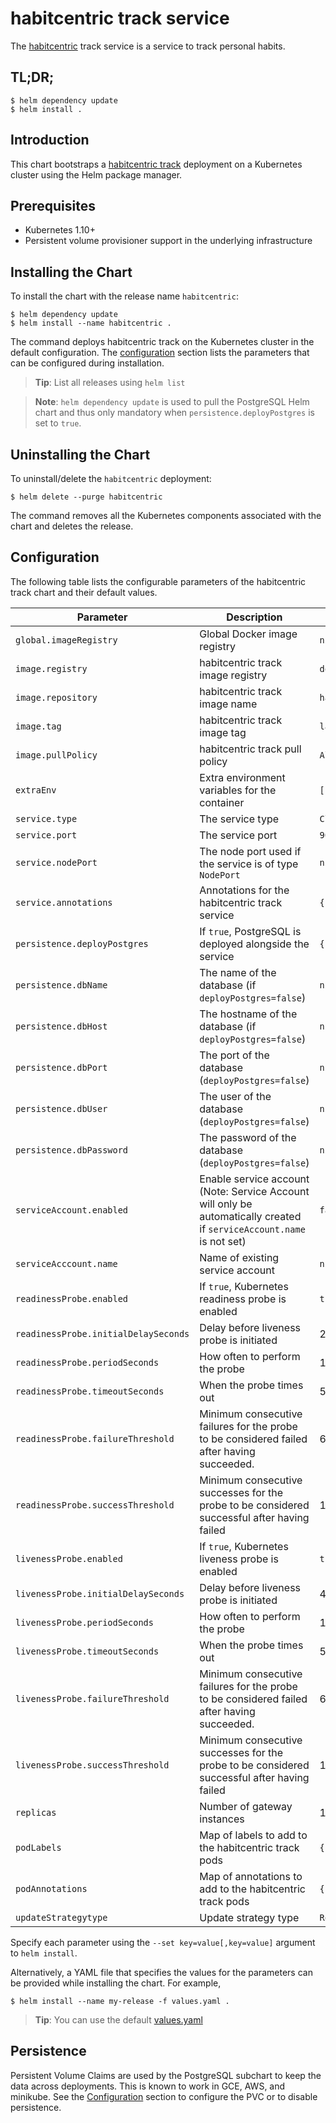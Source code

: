# habitcentric track service

The [habitcentric](https://confluence.codecentric.de/display/HAB/habitcentric) track service is a 
service to track personal habits.

## TL;DR;

```console
$ helm dependency update
$ helm install .
```

## Introduction

This chart bootstraps a [habitcentric track](https://gitlab.com/habitcentric/habitcentric/-/tree/main/services/track) deployment
on a Kubernetes cluster using the Helm package manager.

## Prerequisites

- Kubernetes 1.10+
- Persistent volume provisioner support in the underlying infrastructure

## Installing the Chart
To install the chart with the release name `habitcentric`:

```console
$ helm dependency update
$ helm install --name habitcentric .
```

The command deploys habitcentric track on the Kubernetes cluster in the default configuration.
The [configuration](#configuration) section lists the parameters that can be configured during 
installation.

> **Tip**: List all releases using `helm list`

> **Note**: `helm dependency update` is used to pull the PostgreSQL Helm chart and thus only 
mandatory when `persistence.deployPostgres` is set to `true`.

## Uninstalling the Chart

To uninstall/delete the `habitcentric` deployment:

```console
$ helm delete --purge habitcentric
```

The command removes all the Kubernetes components associated with the chart and deletes the release.

## Configuration

The following table lists the configurable parameters of the habitcentric track chart and their 
default values.

| Parameter                                     | Description                                                                                                            | Default                                                     |
| --------------------------------------------- | ---------------------------------------------------------------------------------------------------------------------- | ----------------------------------------------------------- |
| `global.imageRegistry`                        | Global Docker image registry                                                                                           | `nil`                                                       |
| `image.registry`                              | habitcentric track image registry                                                                                      | `docker.io`                                                 |
| `image.repository`                            | habitcentric track image name                                                                                          | `habitcentric/track`                                        |
| `image.tag`                                   | habitcentric track image tag                                                                                           | `latest`                                                    |
| `image.pullPolicy`                            | habitcentric track pull policy                                                                                         | `Always`                                                    |
| `extraEnv`                                    | Extra environment variables for the container                                                                          | `[]`                                                        |
| `service.type`                                | The service type                                                                                                       | `ClusterIP`                                                 |
| `service.port`                                | The service port                                                                                                       | `9002`                                                      |
| `service.nodePort`                            | The node port used if the service is of type `NodePort`                                                                | `nil`                                                       |
| `service.annotations`                         | Annotations for the habitcentric track service                                                                         | `{}`                                                        |
| `persistence.deployPostgres`                  | If `true`, PostgreSQL is deployed alongside the service                                                                | `{}`                                                        |
| `persistence.dbName`                          | The name of the database (if `deployPostgres=false`)                                                                   | `nil`                                                       |
| `persistence.dbHost`                          | The hostname of the database (if `deployPostgres=false`)                                                               | `nil`                                                       |
| `persistence.dbPort`                          | The port of the database (`deployPostgres=false`)                                                                      | `nil`                                                       |
| `persistence.dbUser`                          | The user of the database (`deployPostgres=false`)                                                                      | `nil`                                                       |
| `persistence.dbPassword`                      | The password of the database (`deployPostgres=false`)                                                                  | `nil`                                                       |
| `serviceAccount.enabled`                      | Enable service account (Note: Service Account will only be automatically created if `serviceAccount.name` is not set)  | `false`                                                     |
| `serviceAcccount.name`                        | Name of existing service account                                                                                       | `nil`                                                       |
| `readinessProbe.enabled`                      | If `true`, Kubernetes readiness probe is enabled                                                                       | `true`                                                      |
| `readinessProbe.initialDelaySeconds`          | Delay before liveness probe is initiated                                                                               | 20                                                          |
| `readinessProbe.periodSeconds`                | How often to perform the probe                                                                                         | 120                                                         |
| `readinessProbe.timeoutSeconds`               | When the probe times out                                                                                               | 5                                                           |
| `readinessProbe.failureThreshold`             | Minimum consecutive failures for the probe to be considered failed after having succeeded.                             | 6                                                           |
| `readinessProbe.successThreshold`             | Minimum consecutive successes for the probe to be considered successful after having failed                            | 1                                                           |
| `livenessProbe.enabled`                       | If `true`, Kubernetes liveness probe is enabled                                                                        | `true`                                                      |
| `livenessProbe.initialDelaySeconds`           | Delay before liveness probe is initiated                                                                               | 40                                                          |
| `livenessProbe.periodSeconds`                 | How often to perform the probe                                                                                         | 120                                                         |
| `livenessProbe.timeoutSeconds`                | When the probe times out                                                                                               | 5                                                           |
| `livenessProbe.failureThreshold`              | Minimum consecutive failures for the probe to be considered failed after having succeeded.                             | 6                                                           |
| `livenessProbe.successThreshold`              | Minimum consecutive successes for the probe to be considered successful after having failed                            | 1                                                           |
| `replicas`                                    | Number of gateway instances                                                                                            | 1                                                           |
| `podLabels`                                   | Map of labels to add to the habitcentric track pods                                                                    | `{}`                                                        |
| `podAnnotations`                              | Map of annotations to add to the habitcentric track pods                                                               | `{}`                                                        |
| `updateStrategytype`                          | Update strategy type                                                                                                   | `RollingUpdate`                                             |

Specify each parameter using the `--set key=value[,key=value]` argument to `helm install`.

Alternatively, a YAML file that specifies the values for the parameters can be provided while 
installing the chart. For example,

```console
$ helm install --name my-release -f values.yaml .
```

> **Tip**: You can use the default [values.yaml](values.yaml)

## Persistence
Persistent Volume Claims are used by the PostgreSQL subchart to keep the data across deployments. This is known to work in GCE, AWS, and minikube.
See the [Configuration](#configuration) section to configure the PVC or to disable persistence.
